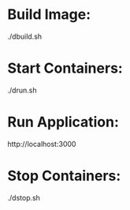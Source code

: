 # Build Image:

./dbuild.sh

# Start Containers:

./drun.sh

# Run Application:

http://localhost:3000

# Stop Containers:

./dstop.sh
